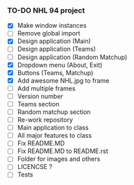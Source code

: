 ### TO-DO NHL 94 project

- [x] Make window instances
- [ ] Remove global import
- [x] Design application (Main)
- [ ] Design application (Teams)
- [ ] Design application (Random Matchup)
- [x] Dropdown menu (About, Exit)
- [x] Buttons (Teams, Matchup)
- [x] Add awesome NHL.jpg to frame
- [ ] Add multiple frames
- [ ] Version number
- [ ] Teams section
- [ ] Random matchup section
- [ ] Re-work repository
- [ ] Main application to class
- [ ] All major features to class
- [ ] Fix README.MD
- [ ] Fix README.MD to README.rst
- [ ] Folder for images and others
- [ ] LICENCSE ?
- [ ] Tests